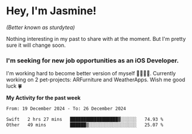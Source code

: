 # Hey, I'm Jasmine!
_(Better known as sturdytea)_

Nothing interesting in my past to share with at the moment. 
But I'm pretty sure it will change soon.

### I'm seeking for new job opportunities as an iOS Developer. 

I'm working hard to become better version of myself 🙇‍♀🏋️‍♀️. 
Currently working on 2 pet-projects: ARFurniture and WeatherApps. 
Wish me good luck 🍀


**My Activity for the past week**

<!--START_SECTION:waka-->

```txt
From: 19 December 2024 - To: 26 December 2024

Swift   2 hrs 27 mins   ██████████████████▓░░░░░░   74.93 %
Other   49 mins         ██████▒░░░░░░░░░░░░░░░░░░   25.07 %
```

<!--END_SECTION:waka-->
